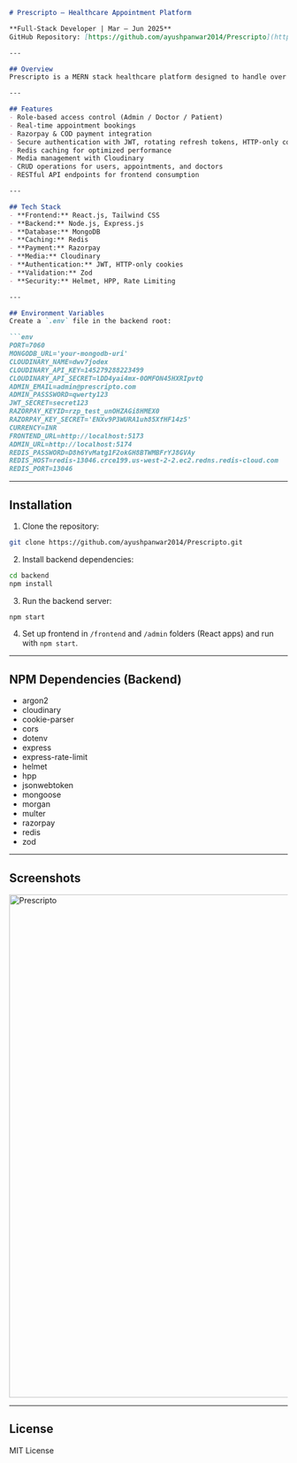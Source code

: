 ````markdown
# Prescripto – Healthcare Appointment Platform

**Full-Stack Developer | Mar – Jun 2025**  
GitHub Repository: [https://github.com/ayushpanwar2014/Prescripto](https://github.com/ayushpanwar2014/Prescripto) | Remote  

---

## Overview
Prescripto is a MERN stack healthcare platform designed to handle over **100 real-time bookings per day**. It improves appointment workflow by **50%** through role-based access for **Admin, Doctor, and Patient**. The platform integrates **Razorpay** and **COD** support for flexible payments, and employs **JWT authentication with rotating refresh tokens and HTTP-only cookies**, reducing unauthorized access by **80%**. Additionally, **Redis** caching and **Cloudinary** integration enhance performance and media handling.

---

## Features
- Role-based access control (Admin / Doctor / Patient)  
- Real-time appointment bookings  
- Razorpay & COD payment integration  
- Secure authentication with JWT, rotating refresh tokens, HTTP-only cookies  
- Redis caching for optimized performance  
- Media management with Cloudinary  
- CRUD operations for users, appointments, and doctors  
- RESTful API endpoints for frontend consumption  

---

## Tech Stack
- **Frontend:** React.js, Tailwind CSS  
- **Backend:** Node.js, Express.js  
- **Database:** MongoDB  
- **Caching:** Redis  
- **Payment:** Razorpay  
- **Media:** Cloudinary  
- **Authentication:** JWT, HTTP-only cookies  
- **Validation:** Zod  
- **Security:** Helmet, HPP, Rate Limiting  

---

## Environment Variables
Create a `.env` file in the backend root:

```env
PORT=7060
MONGODB_URL='your-mongodb-uri'
CLOUDINARY_NAME=dwv7jodex
CLOUDINARY_API_KEY=145279288223499
CLOUDINARY_API_SECRET=lDD4yai4mx-0OMFON45HXRIpvtQ
ADMIN_EMAIL=admin@prescripto.com
ADMIN_PASSSWORD=qwerty123
JWT_SECRET=secret123
RAZORPAY_KEYID=rzp_test_unOHZAGi8HMEX0
RAZORPAY_KEY_SECRET='ENXv9P3WURA1uh85XfHF14z5'
CURRENCY=INR
FRONTEND_URL=http://localhost:5173
ADMIN_URL=http://localhost:5174
REDIS_PASSWORD=D8h6YvMatg1F2okGH8BTWMBFrYJ8GVAy
REDIS_HOST=redis-13046.crce199.us-west-2-2.ec2.redns.redis-cloud.com
REDIS_PORT=13046
````

---

## Installation

1. Clone the repository:

```bash
git clone https://github.com/ayushpanwar2014/Prescripto.git
```

2. Install backend dependencies:

```bash
cd backend
npm install
```

3. Run the backend server:

```bash
npm start
```

4. Set up frontend in `/frontend` and `/admin` folders (React apps) and run with `npm start`.

---

## NPM Dependencies (Backend)

* argon2
* cloudinary
* cookie-parser
* cors
* dotenv
* express
* express-rate-limit
* helmet
* hpp
* jsonwebtoken
* mongoose
* morgan
* multer
* razorpay
* redis
* zod

---

## Screenshots

<img width="1360" height="909" alt="Prescripto" src="https://github.com/user-attachments/assets/4b965b18-3111-448d-95b2-349f51a5f702" />


---

## License

MIT License

```

